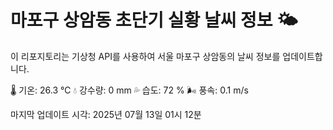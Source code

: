 
# 마포구 상암동 초단기 실황 날씨 정보 🌤️

이 리포지토리는 기상청 API를 사용하여 서울 마포구 상암동의 날씨 정보를 업데이트합니다. 

🌡️ 기온: 26.3 ℃
💧 강수량: 0 mm
💦 습도: 72 %
🌬️ 풍속: 0.1 m/s

마지막 업데이트 시각: 2025년 07월 13일 01시 12분    
